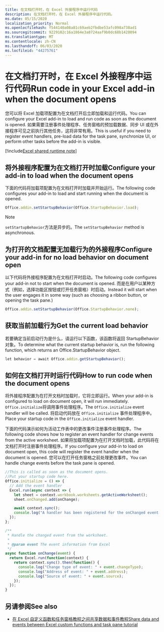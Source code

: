 ```yaml
---
title: 在文档打开时，在 Excel 外接程序中运行代码
description: 在文档打开时，在 Excel 外接程序中运行代码。
ms.date: 05/15/2020
localization_priority: Normal
ms.openlocfilehash: f544140a08a81c69aeb2fbdbe53afc098a738ad1
ms.sourcegitcommit: 9229102c16a1864e3a8724aaf9b0dc68b1428094
ms.translationtype: MT
ms.contentlocale: zh-CN
ms.lasthandoff: 06/03/2020
ms.locfileid: "44275761"
---
```

# <a name="run-code-in-your-excel-add-in-when-the-document-opens"></a><span data-ttu-id="ccb8b-103">在文档打开时，在 Excel 外接程序中运行代码</span><span class="sxs-lookup"><span data-stu-id="ccb8b-103">Run code in your Excel add-in when the document opens</span></span>

<span data-ttu-id="ccb8b-104">您可以将 Excel 加载项配置为在文档打开后立即加载和运行代码。</span><span class="sxs-lookup"><span data-stu-id="ccb8b-104">You can configure your Excel add-in to load and run code as soon as the document is opened.</span></span> <span data-ttu-id="ccb8b-105">如果需要注册事件处理程序、任务窗格的预加载数据、同步 UI 或在外接程序可见之前执行其他任务，这将非常有用。</span><span class="sxs-lookup"><span data-stu-id="ccb8b-105">This is useful if you need to register event handlers, pre-load data for the task pane, synchronize UI, or perform other tasks before the add-in is visible.</span></span>

[!include[Excel shared runtime note](../includes/note-requires-shared-runtime.md)]

## <a name="configure-your-add-in-to-load-when-the-document-opens"></a><span data-ttu-id="ccb8b-106">将外接程序配置为在文档打开时加载</span><span class="sxs-lookup"><span data-stu-id="ccb8b-106">Configure your add-in to load when the document opens</span></span>

<span data-ttu-id="ccb8b-107">下面的代码将加载项配置为在文档打开时加载并开始运行。</span><span class="sxs-lookup"><span data-stu-id="ccb8b-107">The following code configures your add-in to load and start running when the document is opened.</span></span>

```JavaScript
Office.addin.setStartupBehavior(Office.StartupBehavior.load);
```

> [!NOTE]
> <span data-ttu-id="ccb8b-108">`setStartupBehavior`方法是异步的。</span><span class="sxs-lookup"><span data-stu-id="ccb8b-108">The `setStartupBehavior` method is asynchronous.</span></span>

## <a name="configure-your-add-in-for-no-load-behavior-on-document-open"></a><span data-ttu-id="ccb8b-109">为打开的文档配置无加载行为的外接程序</span><span class="sxs-lookup"><span data-stu-id="ccb8b-109">Configure your add-in for no load behavior on document open</span></span>

<span data-ttu-id="ccb8b-110">以下代码将外接程序配置为在文档打开时启动。</span><span class="sxs-lookup"><span data-stu-id="ccb8b-110">The following code configures your add-in not to start when the document is opened.</span></span> <span data-ttu-id="ccb8b-111">而是在用户以某种方式（例如，选择功能区按钮或打开任务窗格）时启动。</span><span class="sxs-lookup"><span data-stu-id="ccb8b-111">Instead it will start when the user engages it in some way (such as choosing a ribbon button, or opening the task pane.)</span></span>

```JavaScript
Office.addin.setStartupBehavior(Office.StartupBehavior.none);
```

## <a name="get-the-current-load-behavior"></a><span data-ttu-id="ccb8b-112">获取当前加载行为</span><span class="sxs-lookup"><span data-stu-id="ccb8b-112">Get the current load behavior</span></span>

<span data-ttu-id="ccb8b-113">若要确定当前启动行为是什么，请运行以下函数，该函数将返回 StartupBehavior 对象。</span><span class="sxs-lookup"><span data-stu-id="ccb8b-113">To determine what the current startup behavior is, run the following function, which returns an Office.StartupBehavior object.</span></span>

```JavaScript
let behavior = await Office.addin.getStartupBehavior();
```

## <a name="how-to-run-code-when-the-document-opens"></a><span data-ttu-id="ccb8b-114">如何在文档打开时运行代码</span><span class="sxs-lookup"><span data-stu-id="ccb8b-114">How to run code when the document opens</span></span>

<span data-ttu-id="ccb8b-115">将外接程序配置为在打开文档时加载时，它将立即运行。</span><span class="sxs-lookup"><span data-stu-id="ccb8b-115">When your add-in is configured to load on document open, it will run immediately.</span></span> <span data-ttu-id="ccb8b-116">`Office.initialize`将调用事件处理程序。</span><span class="sxs-lookup"><span data-stu-id="ccb8b-116">The `Office.initialize` event handler will be called.</span></span> <span data-ttu-id="ccb8b-117">将启动代码放在 `Office.initialize` 事件处理程序中。</span><span class="sxs-lookup"><span data-stu-id="ccb8b-117">Place your startup code in the `Office.initialize` event handler.</span></span>

<span data-ttu-id="ccb8b-118">下面的代码演示如何为活动工作表中的更改事件注册事件处理程序。</span><span class="sxs-lookup"><span data-stu-id="ccb8b-118">The following code shows how to register an event handler for change events from the active worksheet.</span></span> <span data-ttu-id="ccb8b-119">如果将加载项配置为在打开文档时加载，此代码将在文档打开时注册事件处理程序。</span><span class="sxs-lookup"><span data-stu-id="ccb8b-119">If you configure your add-in to load on document open, this code will register the event handler when the document is opened.</span></span> <span data-ttu-id="ccb8b-120">您可以在打开任务窗格之前处理更改事件。</span><span class="sxs-lookup"><span data-stu-id="ccb8b-120">You can handle change events before the task pane is opened.</span></span>


```JavaScript
//This is called as soon as the document opens.
//Put your startup code here.
Office.initialize = () => {
  // Add the event handler
  Excel.run(async context => {
    let sheet = context.workbook.worksheets.getActiveWorksheet();
    sheet.onChanged.add(onChange);

    await context.sync();
    console.log("A handler has been registered for the onChanged event.");
  });
};

/**
 * Handle the changed event from the worksheet.
 *
 * @param event The event information from Excel
 */
async function onChange(event) {
  return Excel.run(function(context) {
    return context.sync().then(function() {
      console.log("Change type of event: " + event.changeType);
      console.log("Address of event: " + event.address);
      console.log("Source of event: " + event.source);
    });
  });
}

```

## <a name="see-also"></a><span data-ttu-id="ccb8b-121">另请参阅</span><span class="sxs-lookup"><span data-stu-id="ccb8b-121">See also</span></span>

- [<span data-ttu-id="ccb8b-122">在 Excel 自定义函数和任务窗格教程之间共享数据和事件教程</span><span class="sxs-lookup"><span data-stu-id="ccb8b-122">Share data and events between Excel custom functions and task pane tutorial</span></span>](../tutorials/share-data-and-events-between-custom-functions-and-the-task-pane-tutorial.md)
